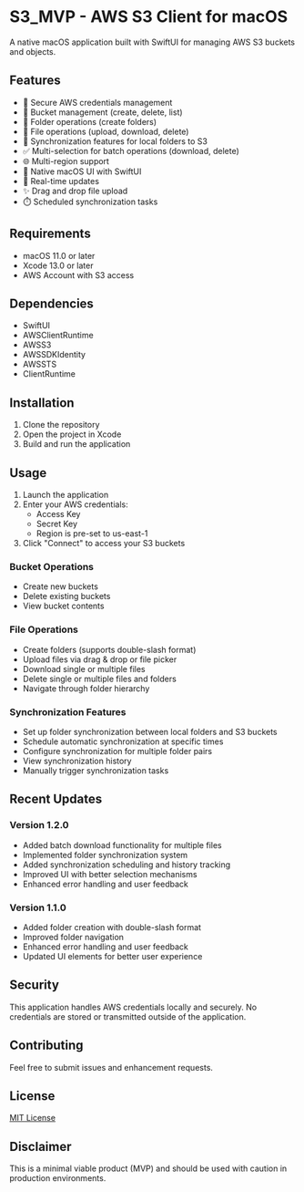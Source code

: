 # S3_MVP - AWS S3 Client for macOS

A native macOS application built with SwiftUI for managing AWS S3 buckets and objects.

## Features

- 🔐 Secure AWS credentials management
- 📂 Bucket management (create, delete, list)
- 📁 Folder operations (create folders)
- 📄 File operations (upload, download, delete)
- 🔄 Synchronization features for local folders to S3
- ✅ Multi-selection for batch operations (download, delete)
- 🌐 Multi-region support
- 📱 Native macOS UI with SwiftUI
- 🔄 Real-time updates
- ✨ Drag and drop file upload
- ⏱️ Scheduled synchronization tasks

## Requirements

- macOS 11.0 or later
- Xcode 13.0 or later
- AWS Account with S3 access

## Dependencies

- SwiftUI
- AWSClientRuntime
- AWSS3
- AWSSDKIdentity
- AWSSTS
- ClientRuntime

## Installation

1. Clone the repository
2. Open the project in Xcode
3. Build and run the application

## Usage

1. Launch the application
2. Enter your AWS credentials:
   - Access Key
   - Secret Key
   - Region is pre-set to us-east-1
3. Click "Connect" to access your S3 buckets

### Bucket Operations
- Create new buckets
- Delete existing buckets
- View bucket contents

### File Operations
- Create folders (supports double-slash format)
- Upload files via drag & drop or file picker
- Download single or multiple files
- Delete single or multiple files and folders
- Navigate through folder hierarchy

### Synchronization Features
- Set up folder synchronization between local folders and S3 buckets
- Schedule automatic synchronization at specific times
- Configure synchronization for multiple folder pairs
- View synchronization history
- Manually trigger synchronization tasks

## Recent Updates

### Version 1.2.0
- Added batch download functionality for multiple files
- Implemented folder synchronization system
- Added synchronization scheduling and history tracking
- Improved UI with better selection mechanisms
- Enhanced error handling and user feedback

### Version 1.1.0
- Added folder creation with double-slash format
- Improved folder navigation
- Enhanced error handling and user feedback
- Updated UI elements for better user experience

## Security

This application handles AWS credentials locally and securely. No credentials are stored or transmitted outside of the application.

## Contributing

Feel free to submit issues and enhancement requests.

## License

[MIT License](LICENSE)

## Disclaimer

This is a minimal viable product (MVP) and should be used with caution in production environments. 